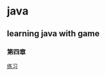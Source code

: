 # java
## learning java with game
### 第四章
[练习](https://github.com/a1349954422/java/tree/master/chapter4)
